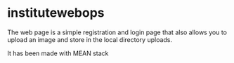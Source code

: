 # institutewebops

The web page is a simple registration and login page that also allows you to upload an image and store in the local directory uploads.

It has been made with MEAN stack
